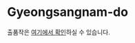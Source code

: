 # Gyeongsangnam-do
출품작은 [여기에서 확인](https://www.canva.com/design/DAGLQskrLok/g3xwCTwqRfNDG1o7Fjlblg/edit?utm_content=DAGLQskrLok&utm_campaign=designshare&utm_medium=link2&utm_source=sharebutton)하실 수 있습니다.
